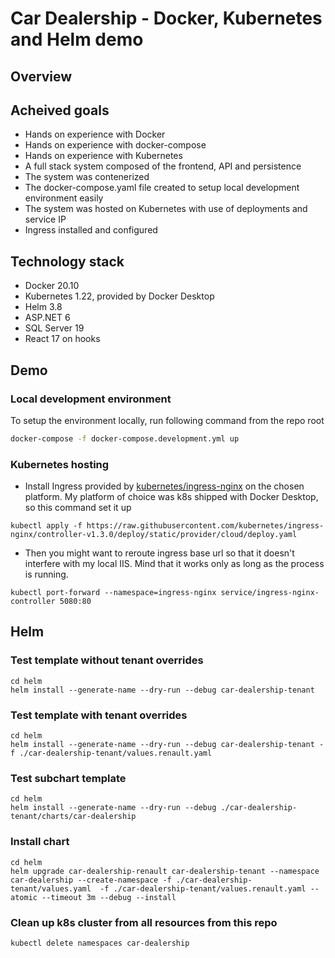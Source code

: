 ﻿# Car Dealership - Docker, Kubernetes and Helm demo

## Overview

## Acheived goals
- Hands on experience with Docker
- Hands on experience with docker-compose
- Hands on experience with Kubernetes
- A full stack system composed of the frontend, API and persistence
- The system was contenerized
- The docker-compose.yaml file created to setup local development environment easily
- The system was hosted on Kubernetes with use of deployments and service IP
- Ingress installed and configured

## Technology stack
- Docker 20.10
- Kubernetes 1.22, provided by Docker Desktop
- Helm 3.8
- ASP.NET 6
- SQL Server 19
- React 17 on hooks

## Demo

### Local development environment
To setup the environment locally, run following command from the repo root
```bash
docker-compose -f docker-compose.development.yml up
```

### Kubernetes hosting
- Install Ingress provided by [kubernetes/ingress-nginx](https://github.com/kubernetes/ingress-nginx/) on the chosen platform. My platform of choice was k8s shipped with Docker Desktop, so this command set it up
```
kubectl apply -f https://raw.githubusercontent.com/kubernetes/ingress-nginx/controller-v1.3.0/deploy/static/provider/cloud/deploy.yaml
```
- Then you might want to reroute ingress base url so that it doesn't interfere with my local IIS. Mind that it works only as long as the process is running.
```
kubectl port-forward --namespace=ingress-nginx service/ingress-nginx-controller 5080:80
```

## Helm
### Test template without tenant overrides
```
cd helm
helm install --generate-name --dry-run --debug car-dealership-tenant
```

### Test template with tenant overrides
```
cd helm
helm install --generate-name --dry-run --debug car-dealership-tenant -f ./car-dealership-tenant/values.renault.yaml
```

### Test subchart template
```
cd helm
helm install --generate-name --dry-run --debug ./car-dealership-tenant/charts/car-dealership
```

### Install chart
```
cd helm
helm upgrade car-dealership-renault car-dealership-tenant --namespace car-dealership --create-namespace -f ./car-dealership-tenant/values.yaml  -f ./car-dealership-tenant/values.renault.yaml --atomic --timeout 3m --debug --install 
```

### Clean up k8s cluster from all resources from this repo
```
kubectl delete namespaces car-dealership
```